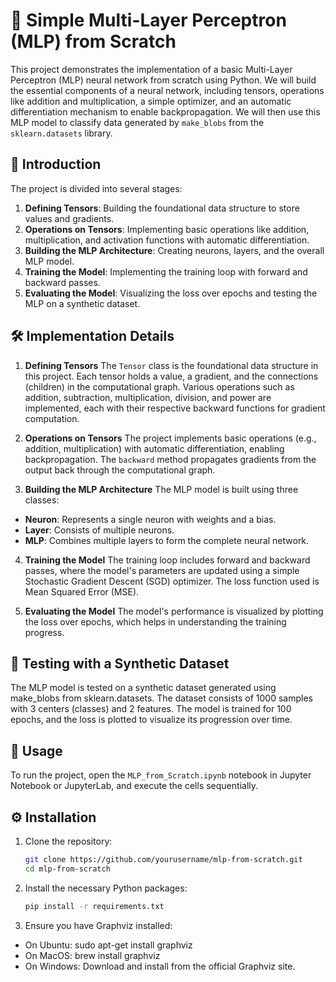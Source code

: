 # 🧠 Simple Multi-Layer Perceptron (MLP) from Scratch

This project demonstrates the implementation of a basic Multi-Layer Perceptron (MLP) neural network from scratch using Python. We will build the essential components of a neural network, including tensors, operations like addition and multiplication, a simple optimizer, and an automatic differentiation mechanism to enable backpropagation. We will then use this MLP model to classify data generated by `make_blobs` from the `sklearn.datasets` library.

## 🌟 Introduction

The project is divided into several stages:

1. **Defining Tensors**: Building the foundational data structure to store values and gradients.
2. **Operations on Tensors**: Implementing basic operations like addition, multiplication, and activation functions with automatic differentiation.
3. **Building the MLP Architecture**: Creating neurons, layers, and the overall MLP model.
4. **Training the Model**: Implementing the training loop with forward and backward passes.
5. **Evaluating the Model**: Visualizing the loss over epochs and testing the MLP on a synthetic dataset.


## 🛠️ Implementation Details
1. **Defining Tensors**
The `Tensor` class is the foundational data structure in this project. Each tensor holds a value, a gradient, and the connections (children) in the computational graph. Various operations such as addition, subtraction, multiplication, division, and power are implemented, each with their respective backward functions for gradient computation.

2. **Operations on Tensors**
The project implements basic operations (e.g., addition, multiplication) with automatic differentiation, enabling backpropagation. The `backward` method propagates gradients from the output back through the computational graph.

3. **Building the MLP Architecture**
The MLP model is built using three classes:

- **Neuron**: Represents a single neuron with weights and a bias.
- **Layer**: Consists of multiple neurons.
- **MLP**: Combines multiple layers to form the complete neural network.
  
4. **Training the Model**
The training loop includes forward and backward passes, where the model's parameters are updated using a simple Stochastic Gradient Descent (SGD) optimizer. The loss function used is Mean Squared Error (MSE).

5. **Evaluating the Model**
The model's performance is visualized by plotting the loss over epochs, which helps in understanding the training progress.


## 🧪 Testing with a Synthetic Dataset
The MLP model is tested on a synthetic dataset generated using make_blobs from sklearn.datasets. The dataset consists of 1000 samples with 3 centers (classes) and 2 features. The model is trained for 100 epochs, and the loss is plotted to visualize its progression over time.


## 🚀 Usage
To run the project, open the `MLP_from_Scratch.ipynb` notebook in Jupyter Notebook or JupyterLab, and execute the cells sequentially.


## ⚙️ Installation

1. Clone the repository:
   
   ```sh
   git clone https://github.com/yourusername/mlp-from-scratch.git
   cd mlp-from-scratch
   ```
   
2. Install the necessary Python packages:

   ```sh
   pip install -r requirements.txt
   ```

3. Ensure you have Graphviz installed:

  - On Ubuntu: sudo apt-get install graphviz
  - On MacOS: brew install graphviz
  - On Windows: Download and install from the official Graphviz site.
